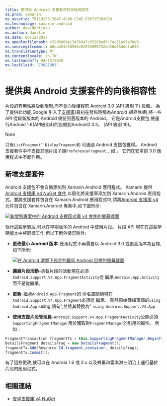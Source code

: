 ```yaml
---
title: 提供與 Android 支援套件的向後相容性
ms.prod: xamarin
ms.assetid: 7511D2F8-2B4F-4200-C74E-E967153B2E8D
ms.technology: xamarin-android
author: davidortinau
ms.author: daortin
ms.date: 06/12/2017
ms.openlocfilehash: c32d666da1347b947c55209ed7c7ec31a97a70e0
ms.sourcegitcommit: b0ea451e18504e6267b896732dd26df64ddfa843
ms.translationtype: MT
ms.contentlocale: zh-TW
ms.lasthandoff: 04/13/2020
ms.locfileid: "73027303"
---
```

# <a name="providing-backwards-compatibility-with-the-android-support-package"></a>提供與 Android 支援套件的向後相容性

片段的有用性將受到限制,而不會向後相容前 Android 3.0 (API 級別 11) 設備。 為了提供此功能,Google 引入了[支援庫](https://developer.android.com/sdk/compatibility-library.html)(最初在發佈時稱為*Android 相容性庫*),將一些 API 從較新版本的 Android 備份到舊版本的 Android。 它是Android支援包,使運行Android 1.6(API級別4)的設備到Android2.3.3。 (API 級別 10)。

> [!NOTE]
> 只有`ListFragment``DialogFragment`和 可通過 Android 支援包獲得。 Android 支援套件中不支援其他片段子類`PreferenceFragment,`, 如 。 它們在安卓前 3.0 應用程式中不起作用。 

## <a name="adding-the-support-package"></a>新增支援套件

Android 支援包不會自動添加到 Xamarin.Android 應用程式。 Xamarin 提供[Android 支援庫 v4 NuGet 套件](https://www.nuget.org/packages/Xamarin.Android.Support.v4/),以簡化將支援庫添加到 Xamarin.Android 應用程式。要將支援套件包含在 Xamarin.Android 應用程式中,請將[Android 支援庫 v4](https://www.nuget.org/packages/Xamarin.Android.Support.v4/)元件包含在 Xamarin.Android 專案中,如下圖所示: 

[![新增到專案中的 Android 支援函式庫 v4 套件的螢幕擷圖](providing-backwards-compatibility-images/02-sml.png)](providing-backwards-compatibility-images/02.png#lightbox)

執行這些步驟后,可以在早期版本的 Android 中使用片段。 片段 API 現在在這些早期版本中將同樣工作,但以下例外情況除外: 

- **更改最小 Android 版本**&ndash;應用程式不再需要以 Android 3.0 或更高版本為目標,如下所示: 

    [![在 Android 清單下設定的最低 Android 目標的螢幕截圖](providing-backwards-compatibility-images/03-sml.png)](providing-backwards-compatibility-images/03.png#lightbox)

- **擴展片段活動**&ndash;承載片段的活動現在必須`Android.Support.V4.App.FragmentActivity`從 繼承,`Android.App.Activity`而不是從繼承。 

- **更新**&ndash;繼承`Android.App.Fragment`的 命名空間類現在`Android.Support.V4.App.Fragment`必須從 繼承。 刪除原始碼檔頂部的`using Android.App;`using 語句",並將其替換為" `using Android.Support.V4.App` 

- **使用支援片段管理員**&ndash;`Android.Support.V4.App.FragmentActivity`公開必須`SupportingFragmentManager`用於獲取對`FragmentManager`的引用的屬性。 例如： 

```csharp
FragmentTransaction fragmentTx = this.SupportingFragmentManager.BeginTransaction();
DetailsFragment detailsFrag = new DetailsFragment();
fragmentTx.Add(Resource.Id.fragment_container, detailsFrag);
fragmentTx.Commit();
```

有了這些更改,就可以在 Android 1.6 或 2.x 以及蜂巢和霜淇淋三明治上運行基於片段的應用程式。 

## <a name="related-links"></a>相關連結

- [安卓支援庫 v4 NuGet](https://www.nuget.org/packages/Xamarin.Android.Support.v4/)
